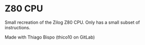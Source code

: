 # Z80 CPU
Small recreation of the Zilog Z80 CPU. Only has a small subset of instructions.

Made with Thiago Bispo (thico10 on GitLab)
